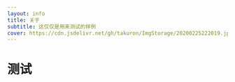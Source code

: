 ```yaml
---
layout: info
title: 关于
subtitle: 这仅仅是用来测试的样例
cover: https://cdn.jsdelivr.net/gh/takuron/ImgStorage/20200225222019.jpg
---
```


# 测试

